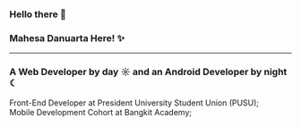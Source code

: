 ### Hello there 👋
### Mahesa Danuarta Here! ✨

---
### A Web Developer by day ☼ and an Android Developer by night ☾

Front-End Developer at President University Student Union (PUSU);<br>
Mobile Development Cohort at Bangkit Academy;<br>
